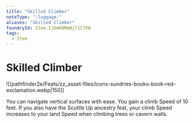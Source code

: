 ```yaml
---
title: "Skilled Climber"
noteType: ":luggage:"
aliases: "Skilled Climber"
foundryId: Item.IjDmK8MmBjl1C7VW
tags:
  - Item
---
```


# Skilled Climber
![[pathfinder2e/Feats/zz_asset-files/icons-sundries-books-book-red-exclamation.webp|150]]

You can navigate vertical surfaces with ease. You gain a climb Speed of 10 feet. If you also have the Scuttle Up ancestry feat, your climb Speed increases to your land Speed when climbing trees or cavern walls.
